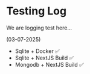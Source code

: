 # Testing Log

We are logging test here...

(03-07-2025)

- Sqlite + Docker ✅
- Sqlite + NextJS Build ✅
- Mongodb + NextJS Build ✅
